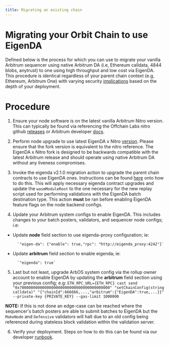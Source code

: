 ```yaml
---
title: Migrating an existing chain
---
```


# Migrating your Orbit Chain to use EigenDA

Defined below is the process for which you can use to migrate your vanilla Arbitrum sequencer using native Arbitrum DA (i.e, Ethereum calldata, 4844 blobs, anytrust) to one using high throughput and low cost via EigenDA. This procedure is identical regardless of your parent chain context (e.g, Ethereum, Arbitrum One) with varying security [implications](overview.md#eth-l2-vs-l3-deployments) based on the depth of your deployment.

# Procedure

1. Ensure your node software is on the latest vanilla Arbitrum Nitro version. This can typically be found via referencing the Offchain Labs nitro github [releases](https://github.com/OffchainLabs/nitro/releases) or Arbitrum developer [docs](https://docs.arbitrum.io/run-arbitrum-node/arbos-releases/overview).

2. Perform node upgrade to use latest EigenDA x Nitro [version](https://github.com/Layr-Labs/nitro/releases). Please ensure that the fork version is equivalent to the nitro reference. The EigenDA x Nitro fork is designed to be backwards compatible with the latest Arbitrum release and should operate using native Arbitrum DA without any liveness compromises.

3. Invoke the eigenda v2.1.0 migration action to upgrade the parent chain contracts to use EigenDA ones. Instructions can be found [here](https://github.com/Layr-Labs/orbit-actions/blob/0bc2322333e19e5b26965ffd2083d214d291e588/scripts/foundry/contract-upgrades/eigenda-2.1.0/README.md) onto how to do this. This will apply necessary eigenda contract upgrades and update the `wasmModuleRoot` to the one necessary for the new replay script used for performing validations with the EigenDA batch destination type. This action **must** be ran before enabling EigenDA feature flags on the node backend configs.

4. Update your Arbitrum system configs to enable EigenDA. This includes changes to your batch posters, validators, and sequencer node configs; i.e:
- Update **node** field section to use eigenda-proxy configuration; ie:

        `"eigen-da": {"enable": true,"rpc": "http://eigenda_proxy:4242"}`

- Update **arbitrum** field section to enable eigenda; ie:

        `"eigenda": true`

5. Last but not least, upgrade ArbOS system config via the rollup owner account to enable EigenDA by updating the **arbitrum** field section using your previous config; e.g:
        ```
        ETH_RPC_URL={ETH_RPC} cast send "0x7000000000000000000000000000000000000000"
        "setChainConfig(string calldata)" "{"chainId":666666,...,"arbitrum":{"EigenDA":true,...}}"
        --private-key {PRIVATE_KEY} --gas-limit 1000000
        ``` 

**NOTE:** If this is not done an edge-case can be reached where the sequencer's batch posters are able to submit batches to EigenDA but the `MakeNode` and `Defensive` validators will halt due to an old config being referenced during stateless block validation within the validation server.

6. Verify your deployment. Steps on how to do this can be found via our developer [runbook](https://eigen-labs.notion.site/Developer-Runbook-12466062c1a7495ebc1d803169c37644?pvs=4).